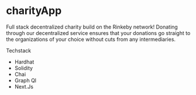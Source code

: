 # charityApp
Full stack decentralized charity build on the Rinkeby network! Donating through our decentralized service ensures that your donations go straight to the organizations of your choice without cuts from any intermediaries.

Techstack 
- Hardhat 
- Solidity 
- Chai
- Graph Ql
- Next.Js
